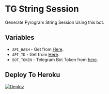 # TG String Session
Generate Pyrogram String Session Using this bot.


## Variables

- `API_HASH` - Get from [Here](https://my.telegram.org).
- `API_ID` - Get from [Here](https://my.telegram.org).
- `BOT_TOKEN` - Telegram Bot Token from [here](https://telegram.dog/BotFather).

## Deploy To Heroku

[![Deploy](https://www.herokucdn.com/deploy/button.svg)](https://heroku.com/deploy?template=https://github.com/BXBots/string-session-generator-bot/tree/main)
